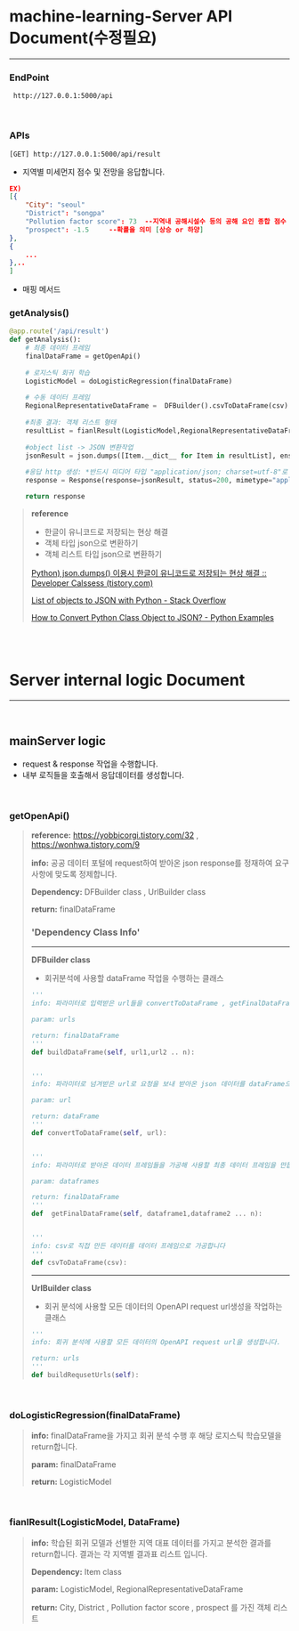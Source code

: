 # machine-learning-Server API Document(수정필요)

---

###  EndPoint

~~~
 http://127.0.0.1:5000/api
~~~

<br>

### APIs

~~~
[GET] http://127.0.0.1:5000/api/result
~~~

+ 지역별 미세먼지 점수 및 전망을 응답합니다.

~~~JSON
EX)
[{	
    "City": "seoul"
    "District": "songpa"
    "Pollution factor score": 73  --지역내 공해시설수 등의 공해 요인 종합 점수 100점 만점
    "prospect": -1.5     --확률을 의미 [상승 or 하양]
},
{
    ...
},..
]
~~~

+ 매핑 메서드

### **getAnalysis()**

~~~python
@app.route('/api/result')
def getAnalysis():
	# 최종 데이터 프레임
    finalDataFrame = getOpenApi()
	
    # 로지스틱 회귀 학습
    LogisticModel = doLogisticRegression(finalDataFrame)
    
    # 수동 데이터 프레임
    RegionalRepresentativeDataFrame =  DFBuilder().csvToDataFrame(csv)
    
    #최종 결과: 객체 리스트 형태
    resultList = fianlResult(LogisticModel,RegionalRepresentativeDataFrame)
    
    #object list -> JSON 변환작업
    jsonResult = json.dumps([Item.__dict__ for Item in resultList], ensure_ascii=False)
	
    #응답 http 생성: *반드시 미디어 타입 "application/json; charset=utf-8"로 할것 안그러면 text/html로 전달됨
    response = Response(response=jsonResult, status=200, mimetype="application/json; charset=utf-8")

    return response
~~~

> **reference**
>
> + 한글이 유니코드로 저장되는 현상 해결
> + 객체 타입 json으로 변환하기
> + 객체 리스트 타입 json으로 변환하기
>
> [Python) json.dumps() 이용시 한글이 유니코드로 저장되는 현상 해결 :: Developer Calssess (tistory.com)](https://calssess.tistory.com/98)
>
> [List of objects to JSON with Python - Stack Overflow](https://stackoverflow.com/questions/26033239/list-of-objects-to-json-with-python)
>
> [How to Convert Python Class Object to JSON? - Python Examples](https://pythonexamples.org/convert-python-class-object-to-json/)

<br>

<br>

# Server internal logic Document

---

<br>

## mainServer logic 

+ request & response 작업을 수행합니다.
+ 내부 로직들을 호출해서 응답데이터를 생성합니다.

<br>

### **getOpenApi()**

> **reference:** https://yobbicorgi.tistory.com/32 , https://wonhwa.tistory.com/9   
>
> 
>
> **info:** 공공 데이터 포털에 request하여 받아온 json response를 정재하여 요구사항에 맞도록 정제합니다.
>
> 
>
> **Dependency:** DFBuilder class , UrlBuilder class
>
> 
>
> **return:** finalDataFrame
>
> 
>
> ### 'Dependency Class Info'
>
> ---
>
> **DFBuilder class** 
>
> + 회귀분석에 사용할 dataFrame 작업을 수행하는 클래스
>
> ~~~python
> '''
> info: 파라미터로 입력받은 url들을 convertToDataFrame , getFinalDataFrame 를 사용하여 변환 및 정제하여 최종 데이터 프레임을 반환합니다.
> 
> param: urls
> 
> return: finalDataFrame
> '''
> def buildDataFrame(self, url1,url2 .. n):
> 
> 
> '''
> info: 파라미터로 넘겨받은 url로 요청을 보내 받아온 json 데이터를 dataFrame으로 변환합니다.
> 
> param: url
> 
> return: dataFrame
> '''
> def convertToDataFrame(self, url):    
> 
> 
> '''
> info: 파라미터로 받아온 데이터 프레임들을 가공해 사용할 최종 데이터 프레임을 만듭니다.
> 
> param: dataframes
> 
> return: finalDataFrame
> '''
> def  getFinalDataFrame(self, dataframe1,dataframe2 ... n):
> 
> 
> '''
> info: csv로 직접 만든 데이터를 데이터 프레임으로 가공합니다
> '''
> def csvToDataFrame(csv):
> ~~~
>
> ---
>
>  **UrlBuilder class**
>
> + 회귀 분석에 사용할 모든 데이터의 OpenAPI request url생성을 작업하는 클래스
>
> ~~~python
> '''
> info: 회귀 분석에 사용할 모든 데이터의 OpenAPI request url을 생성합니다.
> 
> return: urls
> '''
> def buildRequsetUrls(self):
> ~~~

<br>



### doLogisticRegression(finalDataFrame)

> **info:** finalDataFrame을 가지고 회귀 분석 수행 후 해당 로지스틱 학습모델을 return합니다.
>
> 
>
> **param:** finalDataFrame
>
> 
>
> **return:** LogisticModel



<br>

### **fianlResult(LogisticModel, DataFrame)**

> **info:** 학습된 회귀 모델과 선별한 지역 대표 데이터를 가지고 분석한 결과를 return합니다.
>       결과는 각 지역별 결과표 리스트 입니다.
>
> 
>
> **Dependency:** Item class
>
> 
>
> **param:** LogisticModel, RegionalRepresentativeDataFrame
>
> 
>
> **return:**  City, District , Pollution factor score , prospect 를 가진 객체 리스트



















